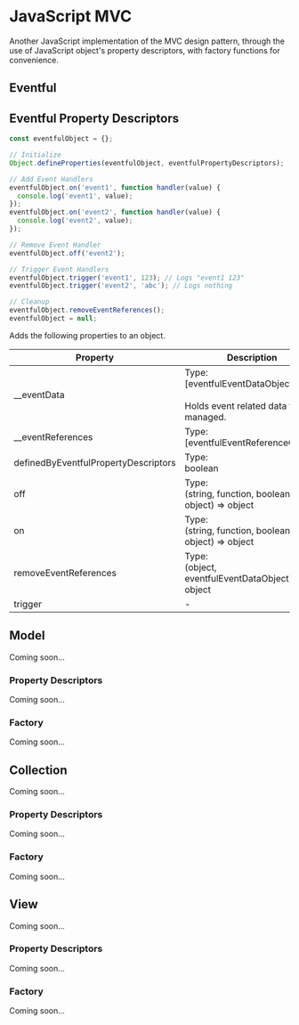 # JavaScript MVC

Another JavaScript implementation of the MVC design pattern, through the use of JavaScript object's property descriptors, with factory functions for convenience.

## Eventful

## Eventful Property Descriptors

``` JavaScript
const eventfulObject = {};

// Initialize
Object.defineProperties(eventfulObject, eventfulPropertyDescriptors);

// Add Event Handlers
eventfulObject.on('event1', function handler(value) {
  console.log('event1', value);
});
eventfulObject.on('event2', function handler(value) {
  console.log('event2', value);
});

// Remove Event Handler
eventfulObject.off('event2');

// Trigger Event Handlers
eventfulObject.trigger('event1', 123); // Logs "event1 123"
eventfulObject.trigger('event2', 'abc'); // Logs nothing

// Cleanup
eventfulObject.removeEventReferences();
eventfulObject = null;
```

Adds the following properties to an object.

Property | Description
-- | --
__eventData | Type:<br>[eventfulEventDataObject]<br><br>Holds event related data to be managed.
__eventReferences | Type:<br>[eventfulEventReferenceObject]
definedByEventfulPropertyDescriptors | Type:<br>boolean
off | Type:<br>(string, function, boolean, object) => object
on | Type:<br>(string, function, boolean, object) => object
removeEventReferences | Type:<br>(object, eventfulEventDataObject) => object
trigger | -

## Model

Coming soon...

### Property Descriptors

Coming soon...

### Factory

Coming soon...

## Collection

Coming soon...

### Property Descriptors

Coming soon...

### Factory

Coming soon...

## View

Coming soon...

### Property Descriptors

Coming soon...

### Factory

Coming soon...